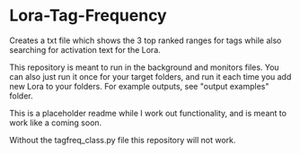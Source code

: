 # Lora-Tag-Frequency
Creates a txt file which shows the 3 top ranked ranges for tags while also searching for activation text for the Lora. 

This repository is meant to run in the background and monitors files. You can also just run it once for your target folders, and run it each time you add new Lora to your folders. For example outputs, see "output examples" folder.

This is a placeholder readme while I work out functionality, and is meant to work like a coming soon.

Without  the tagfreq_class.py file this repository will not work.
